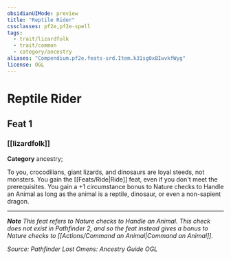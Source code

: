 ```yaml
---
obsidianUIMode: preview
title: "Reptile Rider"
cssclasses: pf2e,pf2e-spell
tags:
  - trait/lizardfolk
  - trait/common
  - category/ancestry
aliases: "Compendium.pf2e.feats-srd.Item.k31sg0xBIwvkfWyg"
license: OGL
---
```

# Reptile Rider
## Feat 1
### [[lizardfolk]]

**Category** ancestry; 




To you, crocodilians, giant lizards, and dinosaurs are loyal steeds, not monsters. You gain the [[Feats/Ride|Ride]] feat, even if you don't meet the prerequisites. You gain a +1 circumstance bonus to Nature checks to Handle an Animal as long as the animal is a reptile, dinosaur, or even a non-sapient dragon.

* * *

_**Note** This feat refers to Nature checks to Handle an Animal. This check does not exist in Pathfinder 2, and so the feat instead gives a bonus to Nature checks to [[Actions/Command an Animal|Command an Animal]]._

*Source: Pathfinder Lost Omens: Ancestry Guide*
*OGL*